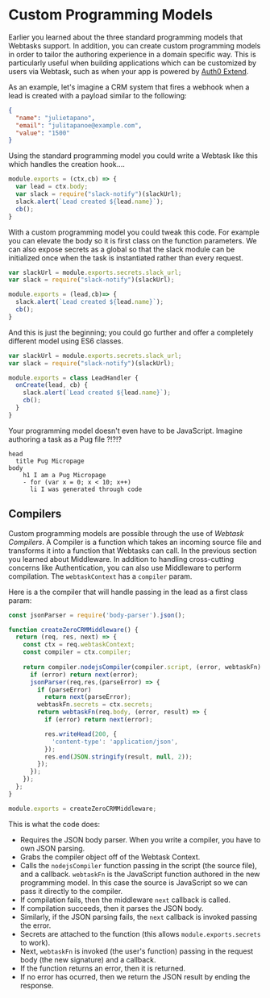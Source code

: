 # Custom Programming Models

Earlier you learned about the three standard programming models that Webtasks support. In addition, you can create custom programming models in order to tailor the authoring experience in a domain specific way. This is particularly useful when building applications which can be customized by users via Webtask, such as when your app is powered by [Auth0 Extend](https://auth0.com/extend).

As an example, let's imagine a CRM system that fires a webhook when a lead is created with a payload similar to the following:

```json
{
  "name": "julietapano",
  "email": "julitapanoe@example.com",
  "value": "1500"
}
```

Using the standard programming model you could write a Webtask like this which handles the creation hook....

```javascript
module.exports = (ctx,cb) => {
  var lead = ctx.body;
  var slack = require("slack-notify")(slackUrl);
  slack.alert(`Lead created ${lead.name}`);
  cb();
}
```

With a custom programming model you could tweak this code. For example you can elevate the body so it is first class on the function parameters. We can also expose secrets as a global so that the slack module can be initialized once when the task is instantiated rather than every request.

```javascript
var slackUrl = module.exports.secrets.slack_url;
var slack = require("slack-notify")(slackUrl);

module.exports = (lead,cb)=> {
  slack.alert(`Lead created ${lead.name}`);   
  cb();
}
```

And this is just the beginning; you could go further and offer a completely different model using ES6 classes.

```javascript
var slackUrl = module.exports.secrets.slack_url;
var slack = require("slack-notify")(slackUrl);

module.exports = class LeadHandler {
  onCreate(lead, cb) {
    slack.alert(`Lead created ${lead.name}`);   
    cb();
  }
}
```

Your programming model doesn't even have to be JavaScript. Imagine authoring a task as a Pug file ?!?!?

```
head
  title Pug Micropage
body
    h1 I am a Pug Micropage
    - for (var x = 0; x < 10; x++)
      li I was generated through code
```

## Compilers

Custom programming models are possible through the use of *Webtask Compilers*. A Compiler is a function which takes an incoming source file and transforms it into a function that Webtasks can call. In the previous section you learned about Middleware. In addition to handling cross-cutting concerns like Authentication, you can also use Middleware to perform compilation. The `webtaskContext` has a `compiler` param.

Here is a the compiler that will handle passing in the lead as a first class param:

```javascript
const jsonParser = require('body-parser').json();

function createZeroCRMMiddleware() {
  return (req, res, next) => {
    const ctx = req.webtaskContext;
    const compiler = ctx.compiler;
      
    return compiler.nodejsCompiler(compiler.script, (error, webtaskFn) => {
      if (error) return next(error);
      jsonParser(req,res,(parseError) => {
        if (parseError)
          return next(parseError);
        webtaskFn.secrets = ctx.secrets;  
        return webtaskFn(req.body, (error, result) => {
          if (error) return next(error);

          res.writeHead(200, {
            'content-type': 'application/json',
          });
          res.end(JSON.stringify(result, null, 2));
        });
      });
    });
  };
}

module.exports = createZeroCRMMiddleware;
```

This is what the code does:

* Requires the JSON body parser. When you write a compiler, you have to own JSON parsing.
* Grabs the compiler object off of the Webtask Context.
* Calls the `nodejsCompiler` function passing in the script (the source file), and a callback. `webtaskFn` is the JavaScript function authored in the new programming model. In this case the source is JavaScript so we can pass it directly to the compiler.
* If compilation fails, then the middleware `next` callback is called.
* If compilation succeeds, then it parses the JSON body.
* Similarly, if the JSON parsing fails, the `next` callback is invoked passing the error.
* Secrets are attached to the function (this allows `module.exports.secrets` to work).
* Next, `webtaskFn` is invoked (the user's function) passing in the request body (the new signature) and a callback.
* If the function returns an error, then it is returned.
* If no error has ocurred, then we return the JSON result by ending the response.


 
